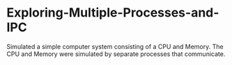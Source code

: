 # Exploring-Multiple-Processes-and-IPC
Simulated a simple computer system consisting of a CPU and Memory. The CPU and Memory were simulated by separate processes that communicate.
